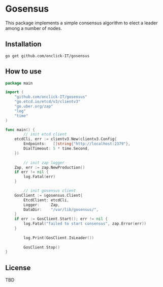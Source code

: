 # Gosensus

This package implements a simple consensus algorithm to elect a leader among a number of nodes.

## Installation

```
go get github.com/onclick-IT/gosensus
```

## How to use

```go
package main

import (
    "github.com/onclick-IT/gosensus"
    "go.etcd.io/etcd/v3/clientv3"
    "go.uber.org/zap"
    "log"
    "time"
)

func main() { 
        // init etcd client 
	etcdCli, err := clientv3.New(clientv3.Config{
		Endpoints:   []string{"http://localhost:2379"},
		DialTimeout: 5 * time.Second,
	})
	
        // init zap logger
	Zap, err := zap.NewProduction()
	if err != nil {
		log.Fatal(err)
	}

        // init gosensus client
	GosClient := &gosensus.Client{
		EtcdClient: etcdCli,
		Logger:     Zap,
		DataDir:    "/var/lib/gosensus/",
	}
	if err := GosClient.Start(); err != nil {
		log.Fatal("failed to start consensus", zap.Error(err))
	}
	
        log.Print(GosClient.IsLeader())
	
        GosClient.Stop()
}

```

## License
TBD
